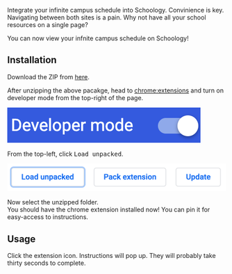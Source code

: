 Integrate your infinite campus schedule into Schoology. Convinience is key. Navigating between both sites is a pain. Why not have all your school resources on a single page?

You can now view your infnite campus schedule on Schoology!

## Installation

Download the ZIP from [here](https://github.com/Harker-Hackers/schoology-schedule/archive/1.0.zip).

After unzipping the above pacakge, head to [chrome:extensions](chrome://extensions) and turn on developer mode from the top-right of the page.

![](images/dev.png)

From the top-left, click <kbd>Load unpacked</kbd>.

![](images/unpacked.png)

Now select the unzipped folder. \
You should have the chrome extension installed now! You can pin it for easy-access to instructions.

## Usage
Click the extension icon. Instructions will pop up. They will probably take thirty seconds to complete.
